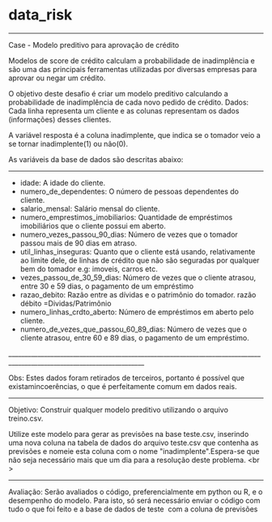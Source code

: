 # data_risk
________________________________________________________________________________________________________________________
Case - Modelo preditivo para aprovação de crédito 

Modelos de score de crédito calculam a probabilidade de inadimplência e são uma das principais ferramentas utilizadas por diversas empresas para aprovar ou negar um crédito. 

O objetivo deste desafio é criar um modelo preditivo calculando a probabilidade de inadimplência de cada novo pedido de crédito.
Dados: Cada linha representa um cliente e as colunas representam os dados (informações) desses clientes. 

A variável resposta é a coluna inadimplente, que indica se o tomador veio a se tornar inadimplente(1) ou não(0).

As variáveis da base de dados são descritas abaixo:
________________________________________________________________________________________________________________________
<ul>
<li>idade: A idade do cliente.</li>
<li>numero_de_dependentes: O número de pessoas dependentes do cliente.</li>
<li>salario_mensal: Salário mensal do cliente.</li>
<li>numero_emprestimos_imobiliarios: Quantidade de empréstimos imobiliários que o cliente possui em aberto.</li>
<li>numero_vezes_passou_90_dias: Número de vezes que o tomador passou mais de 90 dias em atraso.</li>
<li>util_linhas_inseguras: Quanto que o cliente está usando, relativamente ao limite dele, de linhas de crédito que não são seguradas por qualquer bem do tomador e.g: imoveis, carros etc.</li>
<li>vezes_passou_de_30_59_dias: Número de vezes que o cliente atrasou, entre 30 e 59 dias, o pagamento de um empréstimo</li>
<li>razao_debito: Razão entre as dívidas e o patrimônio do tomador. razão débito =Dividas/Patrimônio</li>
<li>numero_linhas_crdto_aberto: Número de empréstimos em aberto pelo cliente.</li>
<li>numero_de_vezes_que_passou_60_89_dias: Número de vezes que o cliente atrasou, entre 60 e 89 dias, o pagamento de um empréstimo. </li>
</ul>
________________________________________________________________________________________________________________________

Obs: Estes dados foram retirados de terceiros, portanto é possível que existamincoerências, o que é perfeitamente comum em dados reais.
<hr>

Objetivo: Construir qualquer modelo preditivo utilizando o arquivo treino.csv.

Utilize este modelo para gerar as previsões na base teste.csv, inserindo uma nova coluna na tabela de dados do arquivo teste.csv que contenha as previsões e nomeie esta coluna com o nome "inadimplente".Espera-se que não seja necessário mais que um dia para a resolução deste problema. <br \>

________________________________________________________________________________________________________________________
Avaliação: Serão avaliados o código, preferencialmente em python ou R, e o desempenho do modelo. Para isto, só será necessário enviar o código com ​ tudo​ o que foi feito e a base de dados de teste ​ com a coluna de previsões
